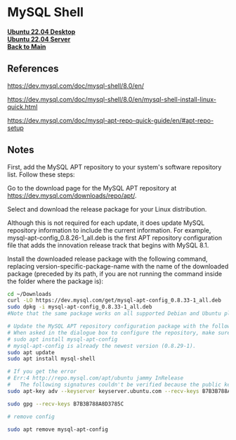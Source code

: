 # MySQL Shell

**[Ubuntu 22.04 Desktop](../../ubuntu22-04/desktop-install.md)**\
**[Ubuntu 22.04 Server](../../ubuntu22-04/server-install.md)**\
**[Back to Main](../../../README.md)**

## References

<https://dev.mysql.com/doc/mysql-shell/8.0/en/>

<https://dev.mysql.com/doc/mysql-shell/8.0/en/mysql-shell-install-linux-quick.html>

<https://dev.mysql.com/doc/mysql-apt-repo-quick-guide/en/#apt-repo-setup>

## Notes

First, add the MySQL APT repository to your system's software repository list. Follow these steps:

Go to the download page for the MySQL APT repository at <https://dev.mysql.com/downloads/repo/apt/>.

Select and download the release package for your Linux distribution.

Although this is not required for each update, it does update MySQL repository information to include the current information. For example, mysql-apt-config_0.8.26-1_all.deb is the first APT repository configuration file that adds the innovation release track that begins with MySQL 8.1.

Install the downloaded release package with the following command, replacing version-specific-package-name with the name of the downloaded package (preceded by its path, if you are not running the command inside the folder where the package is):

```bash
cd ~/Downloads
curl -LO https://dev.mysql.com/get/mysql-apt-config_0.8.33-1_all.deb
sudo dpkg -i mysql-apt-config_0.8.33-1_all.deb
#Note that the same package works on all supported Debian and Ubuntu platforms. Only select the tools not the server.

# Update the MySQL APT repository configuration package with the following command:
# When asked in the dialogue box to configure the repository, make sure you choose MySQL 8.0 as the release series you want. This does not install the MySQL 8.0 server but it must me selected.
# sudo apt install mysql-apt-config
# mysql-apt-config is already the newest version (0.8.29-1).
sudo apt update 
sudo apt install mysql-shell

# If you get the error 
# Err:4 http://repo.mysql.com/apt/ubuntu jammy InRelease
#   The following signatures couldn't be verified because the public key is not available: NO_PUBKEY B7B3B788A8D3785C
sudo apt-key adv --keyserver keyserver.ubuntu.com --recv-keys B7B3B788A8D3785C

sudo gpg --recv-keys B7B3B788A8D3785C

# remove config

sudo apt remove mysql-apt-config

```
